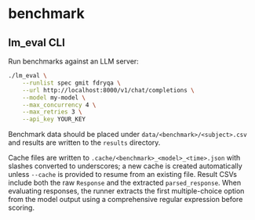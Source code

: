 # benchmark

## lm_eval CLI

Run benchmarks against an LLM server:

```bash
./lm_eval \
    --runlist spec gmit fdryqa \
    --url http://localhost:8000/v1/chat/completions \
    --model my-model \
    --max_concurrency 4 \
    --max_retries 3 \
    --api_key YOUR_KEY
```

Benchmark data should be placed under `data/<benchmark>/<subject>.csv` and results are written to the `results` directory.

Cache files are written to `.cache/<benchmark>_<model>_<time>.json` with slashes converted to underscores; a new cache is created automatically unless `--cache` is provided to resume from an existing file. Result CSVs include both the raw `Response` and the extracted `parsed_response`. When evaluating responses, the runner extracts the first multiple-choice option from the model output using a comprehensive regular expression before scoring.
